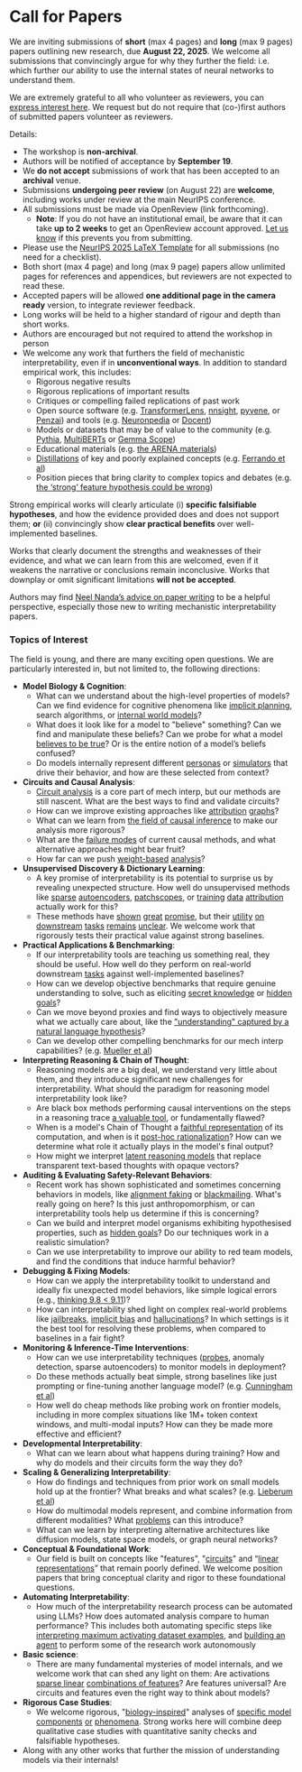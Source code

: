 # Call for Papers
We are inviting submissions of **short** (max 4 pages) and **long** (max 9 pages) papers outlining new research, due **August 22, 2025**. We welcome all submissions that convincingly argue for why they further the field: i.e. which further our ability to use the internal states of neural networks to understand them. 

We are extremely grateful to all who volunteer as reviewers, you can [express interest here](https://www.google.com/url?q=https://docs.google.com/forms/d/e/1FAIpQLSdiw1SJllzoTz_nqzDTzTOGb9DV3W_truQyh-WvYj_QGIi7Mg/viewform?usp%3Ddialog&sa=D&source=editors&ust=1752786486941571&usg=AOvVaw19YcsBQ0I4l23t6bowl_6L). We request but do not require that (co-)first authors of submitted papers volunteer as reviewers. 

Details: 
* The workshop is **non-archival**.
* Authors will be notified of acceptance by **September 19**.
* We **do not accept** submissions of work that has been accepted to an **archival** venue.
* Submissions **undergoing peer review** (on August 22) are **welcome**, including works under review at the main NeurIPS conference.
* All submissions must be made via OpenReview (link forthcoming).
  * **Note**: If you do not have an institutional email, be aware that it can take **up to 2 weeks** to get an OpenReview account approved. [Let us know](mailto:neurips2025@mechinterpworkshop.com) if this prevents you from submitting.
* Please use the [NeurIPS 2025 LaTeX Template](https://www.google.com/url?q=https://media.neurips.cc/Conferences/NeurIPS2025/Styles.zip&sa=D&source=editors&ust=1752786486943167&usg=AOvVaw3xIxMVOcYJ210QMUTTcbkc) for all submissions (no need for a checklist).
* Both short (max 4 page) and long (max 9 page) papers allow unlimited pages for references and appendices, but reviewers are not expected to read these.
* Accepted papers will be allowed **one additional page in the camera ready** version, to integrate reviewer feedback.
* Long works will be held to a higher standard of rigour and depth than short works.
* Authors are encouraged but not required to attend the workshop in person
* We welcome any work that furthers the field of mechanistic interpretability, even if in **unconventional ways**. In addition to standard empirical work, this includes:
  * Rigorous negative results
  * Rigorous replications of important results
  * Critiques or compelling failed replications of past work
  * Open source software (e.g. [TransformerLens](https://www.google.com/url?q=https://github.com/neelnanda-io/TransformerLens&sa=D&source=editors&ust=1752786486945047&usg=AOvVaw2lnOKvtUad-mU8nkv0TNcj), [nnsight](https://www.google.com/url?q=https://github.com/ndif-team/nnsight&sa=D&source=editors&ust=1752786486945215&usg=AOvVaw1zeDNnkoRUEDlZ-O0hk8bG), [pyvene](https://www.google.com/url?q=https://github.com/stanfordnlp/pyvene/tree/main/pyvene/models/mlp&sa=D&source=editors&ust=1752786486945345&usg=AOvVaw3UjH8pdS4M65L24WTxIOZx), or [Penzai](https://www.google.com/url?q=https://github.com/google-deepmind/penzai&sa=D&source=editors&ust=1752786486945492&usg=AOvVaw14z1srDFfcGa1RPXLN_DG2)) and tools (e.g. [Neuronpedia](https://www.google.com/url?q=http://neuronpedia.org&sa=D&source=editors&ust=1752786486945640&usg=AOvVaw0NauuoZh70KSI165Z8j41c) or [Docent](https://www.google.com/url?q=https://transluce.org/introducing-docent&sa=D&source=editors&ust=1752786486945778&usg=AOvVaw0bUpv6G8HVtTH4qV3EFvLO))
  * Models or datasets that may be of value to the community (e.g. [Pythia](https://www.google.com/url?q=https://arxiv.org/abs/2304.01373&sa=D&source=editors&ust=1752786486946062&usg=AOvVaw0hoDP95iPooyJ3ftjagdrj), [MultiBERTs](https://www.google.com/url?q=https://arxiv.org/abs/2106.16163&sa=D&source=editors&ust=1752786486946149&usg=AOvVaw2qZS58OyqFPbwdz3khhKxd) or [Gemma Scope](https://www.google.com/url?q=https://arxiv.org/abs/2408.05147&sa=D&source=editors&ust=1752786486946224&usg=AOvVaw2KYw6qjbqW6Xo-ito4zpmy))
  * Educational materials (e.g. [the ARENA materials](https://www.google.com/url?q=https://arena3-chapter1-transformer-interp.streamlit.app/&sa=D&source=editors&ust=1752786486946389&usg=AOvVaw37jVi67Y1z1p29Uf7sTB_F))
  * [Distillations](https://www.google.com/url?q=https://distill.pub/2017/research-debt/&sa=D&source=editors&ust=1752786486946492&usg=AOvVaw2pJykHV6INfdqIhYppymey) of key and poorly explained concepts (e.g. [Ferrando et al](https://www.google.com/url?q=https://arxiv.org/abs/2405.00208&sa=D&source=editors&ust=1752786486946622&usg=AOvVaw0N__J3al2YluylhJpxw8CS))
  * Position pieces that bring clarity to complex topics and debates (e.g. [the ‘strong’ feature hypothesis could be wrong](https://www.google.com/url?q=https://www.alignmentforum.org/posts/tojtPCCRpKLSHBdpn/the-strong-feature-hypothesis-could-be-wrong&sa=D&source=editors&ust=1752786486946873&usg=AOvVaw1MtxOnOzeAt7Udqn29LGmk))

Strong empirical works will clearly articulate (i) **specific falsifiable hypotheses**, and how the evidence provided does and does not support them; **or** (ii) convincingly show **clear practical benefits** over well-implemented baselines. 

Works that clearly document the strengths and weaknesses of their evidence, and what we can learn from this are welcomed, even if it weakens the narrative or conclusions remain inconclusive. Works that downplay or omit significant limitations **will not be accepted**. 

Authors may find [Neel Nanda’s advice on paper writing](https://www.google.com/url?q=https://www.alignmentforum.org/posts/eJGptPbbFPZGLpjsp/highly-opinionated-advice-on-how-to-write-ml-papers&sa=D&source=editors&ust=1752786486947959&usg=AOvVaw01oMH0U12ue_KoKYZE9ejh) to be a helpful perspective, especially those new to writing mechanistic interpretability papers. 
### Topics of Interest
The field is young, and there are many exciting open questions. We are particularly interested in, but not limited to, the following directions: 
* **Model Biology & Cognition**:
  * What can we understand about the high-level properties of models? Can we find evidence for cognitive phenomena like [implicit planning](https://www.google.com/url?q=https://transformer-circuits.pub/2025/attribution-graphs/biology.html%23dives-poems&sa=D&source=editors&ust=1752786486948841&usg=AOvVaw38_40PnvS5qZfiVc9irwpK), search algorithms, or [internal world models](https://www.google.com/url?q=https://arxiv.org/abs/2210.13382&sa=D&source=editors&ust=1752786486949010&usg=AOvVaw0Rubz5O-BeAwjBd3wT5rXC)?
  * What does it look like for a model to "believe" something? Can we find and manipulate these beliefs? Can we probe for what a model [believes to be true](https://www.google.com/url?q=https://arxiv.org/abs/2310.06824&sa=D&source=editors&ust=1752786486949348&usg=AOvVaw2Z1bVxGsErmYPvQx-Y_lwR)? Or is the entire notion of a model’s beliefs confused?
  * Do models internally represent different [personas](https://www.google.com/url?q=https://arxiv.org/abs/2406.12094&sa=D&source=editors&ust=1752786486949545&usg=AOvVaw3t4UYcQih9FdL3OJ-lk5es) or [simulators](https://www.google.com/url?q=https://www.nature.com/articles/s41586-023-06647-8&sa=D&source=editors&ust=1752786486949632&usg=AOvVaw3SV_HAahi6RLN3YZ_PJond) that drive their behavior, and how are these selected from context?
* **Circuits and Causal Analysis**:
  * [Circuit analysis](https://www.google.com/url?q=https://distill.pub/2020/circuits/zoom-in/&sa=D&source=editors&ust=1752786486949880&usg=AOvVaw1ZurhAe_7Ko-IdOewWzBuK) is a core part of mech interp, but our methods are still nascent. What are the best ways to find and validate circuits?
  * How can we improve existing approaches like [attribution](https://www.google.com/url?q=https://arxiv.org/abs/2406.11944&sa=D&source=editors&ust=1752786486950139&usg=AOvVaw0FDtPEOor1gx2ih5eR-6dA) [graphs](https://www.google.com/url?q=https://transformer-circuits.pub/2025/attribution-graphs/methods.html&sa=D&source=editors&ust=1752786486950240&usg=AOvVaw3KSFn1jtwNsbXNVWTa8OMH)?
  * What can we learn from [the field of causal inference](https://www.google.com/url?q=https://arxiv.org/abs/2407.04690&sa=D&source=editors&ust=1752786486950386&usg=AOvVaw0Be3gxCN0lopeP7xm3lg43) to make our analysis more rigorous?
  * What are the [failure modes](https://www.google.com/url?q=https://arxiv.org/abs/2307.15771&sa=D&source=editors&ust=1752786486950547&usg=AOvVaw1_Y-c_rux6t9-Hp75teSV8) of current causal methods, and what alternative approaches might bear fruit?
  * How far can we push [weight-based](https://www.google.com/url?q=https://arxiv.org/abs/2301.05217&sa=D&source=editors&ust=1752786486950754&usg=AOvVaw2z-LKORg_HExmeMNK9BGaz) [analysis](https://www.google.com/url?q=https://arxiv.org/abs/2410.08417&sa=D&source=editors&ust=1752786486950832&usg=AOvVaw0k9A64mE8TWpvhFGMgwHuN)?
* **Unsupervised Discovery & Dictionary Learning**:
  * A key promise of interpretability is its potential to surprise us by revealing unexpected structure. How well do unsupervised methods like [sparse](https://www.google.com/url?q=https://arxiv.org/abs/2103.15949&sa=D&source=editors&ust=1752786486951365&usg=AOvVaw25jFRpNzZaCmpyH7PcME2P) [autoencoders](https://www.google.com/url?q=https://transformer-circuits.pub/2023/monosemantic-features&sa=D&source=editors&ust=1752786486951465&usg=AOvVaw39oLstsy6A3aMYNCy36Dc-), [patch](https://www.google.com/url?q=https://arxiv.org/abs/2401.06102&sa=D&source=editors&ust=1752786486951530&usg=AOvVaw22rUhDcOnHdMXTFguKsLjy)[scopes](https://www.google.com/url?q=https://arxiv.org/abs/2403.10949v2&sa=D&source=editors&ust=1752786486951582&usg=AOvVaw1_VnHz8-c38t3hhvl6BTbm), or [training](https://www.google.com/url?q=https://proceedings.mlr.press/v70/koh17a?ref%3Dhttps://githubhelp.com&sa=D&source=editors&ust=1752786486951673&usg=AOvVaw31YDoEGD0wVP59aVNTE_iD) [data](https://www.google.com/url?q=https://arxiv.org/abs/2308.03296&sa=D&source=editors&ust=1752786486951738&usg=AOvVaw0pAz3QHlXekaZn5KGK7fYU) [attribution](https://www.google.com/url?q=https://arxiv.org/abs/2205.11482&sa=D&source=editors&ust=1752786486951808&usg=AOvVaw1YNGMvCnE6uAmXyVwZorsp) actually work for this?
  * These methods have [shown](https://www.google.com/url?q=https://transformer-circuits.pub/2024/scaling-monosemanticity/index.html&sa=D&source=editors&ust=1752786486951975&usg=AOvVaw0fysdc0H9FYS_h1LbcsePI) [great](https://www.google.com/url?q=https://transformer-circuits.pub/2025/attribution-graphs/biology.html&sa=D&source=editors&ust=1752786486952059&usg=AOvVaw1uilpchbpvdb-jElWWXoTC) [promise](https://www.google.com/url?q=https://arxiv.org/abs/2503.10965&sa=D&source=editors&ust=1752786486952161&usg=AOvVaw34V708YfxaAehDUKXn3WvJ), but their [utility](https://www.google.com/url?q=https://arxiv.org/abs/2502.16681&sa=D&source=editors&ust=1752786486952258&usg=AOvVaw3VxgCLt2XKKFmdkd7_UCSt) [on](https://www.google.com/url?q=https://www.tilderesearch.com/blog/sieve&sa=D&source=editors&ust=1752786486952326&usg=AOvVaw39CFeh_pON06lyixzuW0x2) [downstream](https://www.google.com/url?q=https://arxiv.org/abs/2501.17148&sa=D&source=editors&ust=1752786486952398&usg=AOvVaw12k6Ngb7s1PY4XJkmtNAlA) [tasks](https://www.google.com/url?q=https://transformer-circuits.pub/2024/features-as-classifiers/index.html&sa=D&source=editors&ust=1752786486952482&usg=AOvVaw1ohb0ZR0QmB-AfPfVKQrEU) [remains](https://www.google.com/url?q=https://arxiv.org/abs/2502.04382&sa=D&source=editors&ust=1752786486952545&usg=AOvVaw14izONw5LPRNV3ZRWIjSdN) [unclear](https://www.google.com/url?q=https://www.alignmentforum.org/posts/4uXCAJNuPKtKBsi28/negative-results-for-saes-on-downstream-tasks&sa=D&source=editors&ust=1752786486952665&usg=AOvVaw0Y_ynUPa7nNbqwbMNyBGcM). We welcome work that rigorously tests their practical value against strong baselines.
* **Practical Applications & Benchmarking**:
  * If our interpretability tools are teaching us something real, they should be useful. How well do they perform on real-world downstream [tasks](https://www.google.com/url?q=https://www.lesswrong.com/posts/wGRnzCFcowRCrpX4Y/downstream-applications-as-validation-of-interpretability&sa=D&source=editors&ust=1752786486953199&usg=AOvVaw26kbJUA5UO0FZy5H-ZRS1A) against well-implemented baselines?
  * How can we develop objective benchmarks that require genuine understanding to solve, such as eliciting [secret knowledge](https://www.google.com/url?q=https://arxiv.org/abs/2505.14352&sa=D&source=editors&ust=1752786486953427&usg=AOvVaw22wscCFcF0GRAx26JbzVki) or [hidden goals](https://www.google.com/url?q=https://arxiv.org/abs/2503.10965&sa=D&source=editors&ust=1752786486953498&usg=AOvVaw253_oB4w57kK45-S7VNFNW)?
  * Can we move beyond proxies and find ways to objectively measure what we actually care about, like the ["understanding" captured by a natural language hypothesis](https://www.google.com/url?q=https://arxiv.org/abs/2502.04382&sa=D&source=editors&ust=1752786486953730&usg=AOvVaw3Q38e3dE4KGq57zwc6wn0o)?
  * Can we develop other compelling benchmarks for our mech interp capabilities? (e.g. [Mueller et al](https://www.google.com/url?q=https://arxiv.org/abs/2504.13151&sa=D&source=editors&ust=1752786486953912&usg=AOvVaw36JLFTwfys3OdtcRhjoyxE))
* **Interpreting Reasoning & Chain of Thought**:
  * Reasoning models are a big deal, we understand very little about them, and they introduce significant new challenges for interpretability. What should the paradigm for reasoning model interpretability look like?
  * Are black box methods performing causal interventions on the steps in a reasoning trace [a valuable tool](https://www.google.com/url?q=https://arxiv.org/abs/2506.19143&sa=D&source=editors&ust=1752786486954514&usg=AOvVaw0e_cmdRGTo8JSzsbT_9SmI), or fundamentally flawed?
  * When is a model's Chain of Thought a [faithful representation](https://www.google.com/url?q=https://arxiv.org/abs/2305.04388&sa=D&source=editors&ust=1752786486954875&usg=AOvVaw2t_7pDIT3G0AoGeMfB8S3s) of its computation, and when is it [post-hoc rationalization](https://www.google.com/url?q=https://arxiv.org/abs/2503.08679&sa=D&source=editors&ust=1752786486955085&usg=AOvVaw1dayAZW3WtqJ2-5-9-6VW7)? How can we determine what role it actually plays in the model's final output?
  * How might we interpret [latent reasoning models](https://www.google.com/url?q=https://arxiv.org/abs/2412.06769&sa=D&source=editors&ust=1752786486955351&usg=AOvVaw0JHio_PMc7zm4mHhNUY34X) that replace transparent text-based thoughts with opaque vectors?
* **Auditing & Evaluating Safety-Relevant Behaviors**:
  * Recent work has shown sophisticated and sometimes concerning behaviors in models, like [alignment faking](https://www.google.com/url?q=https://arxiv.org/abs/2412.14093&sa=D&source=editors&ust=1752786486955778&usg=AOvVaw0-HY7c5ABnfIa3F8TeN5hK) or [blackmailing](https://www.google.com/url?q=https://www.anthropic.com/research/agentic-misalignment&sa=D&source=editors&ust=1752786486955883&usg=AOvVaw0x2WQBeIUrfO1c24d58xth). What's really going on here? Is this just anthropomorphism, or can interpretability tools help us determine if this is concerning?
  * Can we build and interpret model organisms exhibiting hypothesised properties, such as [hidden goals](https://www.google.com/url?q=https://arxiv.org/abs/2503.10965&sa=D&source=editors&ust=1752786486956194&usg=AOvVaw2-NuZpS6g7l5sRmxxzPBgR)? Do our techniques work in a realistic simulation?
  * Can we use interpretability to improve our ability to red team models, and find the conditions that induce harmful behavior?
* **Debugging & Fixing Models**:
  * How can we apply the interpretability toolkit to understand and ideally fix unexpected model behaviors, like simple logical errors (e.g., [thinking 9.8 < 9.11](https://www.google.com/url?q=https://transluce.org/observability-interface&sa=D&source=editors&ust=1752786486957016&usg=AOvVaw1pIz5PMS-XcWkr10wRbGWa))?
  * How can interpretability shed light on complex real-world problems like [jailbreaks](https://www.google.com/url?q=https://transformer-circuits.pub/2025/attribution-graphs/biology.html%23dives-jailbreak&sa=D&source=editors&ust=1752786486957248&usg=AOvVaw0y81zlPPHFkC4UlTsHXxW2), [implicit bias](https://www.google.com/url?q=https://arxiv.org/abs/2506.10922&sa=D&source=editors&ust=1752786486957338&usg=AOvVaw1MIoa17oO1Zy5d5DRmT-bx) and [hallucinations](https://www.google.com/url?q=https://arxiv.org/abs/2411.14257&sa=D&source=editors&ust=1752786486957465&usg=AOvVaw0jdt6rFRX1A1kqzmyegm7C)? In which settings is it the best tool for resolving these problems, when compared to baselines in a fair fight?
* **Monitoring & Inference-Time Interventions**:
  * How can we use interpretability techniques ([probes](https://www.google.com/url?q=https://arxiv.org/abs/2102.12452&sa=D&source=editors&ust=1752786486958100&usg=AOvVaw2lNyXHDCVDwYgtjNQ81g5P), anomaly detection, sparse autoencoders) to monitor models in deployment?
  * Do these methods actually beat simple, strong baselines like just prompting or fine-tuning another language model? (e.g. [Cunningham et al](https://www.google.com/url?q=https://alignment.anthropic.com/2025/cheap-monitors/&sa=D&source=editors&ust=1752786486958400&usg=AOvVaw0v40sv-Zf74OLgdTWJn-g7))
  * How well do cheap methods like probing work on frontier models, including in more complex situations like 1M+ token context windows, and multi-modal inputs? How can they be made more effective and efficient?
* **Developmental Interpretability**:
  * What can we learn about what happens during training? How and why do models and their circuits form the way they do?
* **Scaling & Generalizing Interpretability**:
  * How do findings and techniques from prior work on small models hold up at the frontier? What breaks and what scales? (e.g. [Lieberum et al](https://www.google.com/url?q=https://arxiv.org/abs/2307.09458&sa=D&source=editors&ust=1752786486959204&usg=AOvVaw3NfQYpTRExfZfqg89F0O5L))
  * How do multimodal models represent, and combine information from different modalities? What [problems](https://www.google.com/url?q=https://openreview.net/pdf?id%3DVUhRdZp8ke&sa=D&source=editors&ust=1752786486959396&usg=AOvVaw0XIZ1UtsTQE_gTkFefGQVd) can this introduce?
  * What can we learn by interpreting alternative architectures like diffusion models, state space models, or graph neural networks?
* **Conceptual & Foundational Work**:
  * Our field is built on concepts like "features", "[circuits](https://www.google.com/url?q=https://distill.pub/2020/circuits/zoom-in/&sa=D&source=editors&ust=1752786486959946&usg=AOvVaw0yfXVvOyABZ-JTAd5HF7OJ)" and “[linear representations](https://www.google.com/url?q=https://transformer-circuits.pub/2024/july-update/index.html%23linear-representations&sa=D&source=editors&ust=1752786486960068&usg=AOvVaw3gBAW9phPvCJqE9hqf_9CD)” that remain poorly defined. We welcome position papers that bring conceptual clarity and rigor to these foundational questions.
* **Automating Interpretability**:
  * How much of the interpretability research process can be automated using LLMs? How does automated analysis compare to human performance? This includes both automating specific steps like [interpreting maximum activating dataset examples](https://www.google.com/url?q=https://openaipublic.blob.core.windows.net/neuron-explainer/paper/index.html&sa=D&source=editors&ust=1752786486960721&usg=AOvVaw2pchzI0bhQExcaMrMlZ_-l), and [building an agent](https://www.google.com/url?q=https://arxiv.org/abs/2404.14394&sa=D&source=editors&ust=1752786486960823&usg=AOvVaw1vkd6PFjptdXqTQjnZ0wDB) to perform some of the research work autonomously
* **Basic science**:
  * There are many fundamental mysteries of model internals, and we welcome work that can shed any light on them: Are activations [sparse linear](https://www.google.com/url?q=https://arxiv.org/abs/1601.03764&sa=D&source=editors&ust=1752786486961215&usg=AOvVaw32WjUXDr3Z5L65Lt_Y3aKF) [combinations of features](https://www.google.com/url?q=https://transformer-circuits.pub/2022/toy_model/index.html&sa=D&source=editors&ust=1752786486961308&usg=AOvVaw0K656Uh49vn1feLT-AbCm1)? Are features universal? Are circuits and features even the right way to think about models?
* **Rigorous Case Studies**:
  * We welcome rigorous, "[biology-inspired](https://www.google.com/url?q=https://distill.pub/2020/circuits/curve-circuits/&sa=D&source=editors&ust=1752786486961659&usg=AOvVaw1-y8y1_ErbUg4wBLgI1AZD)" analyses of [specific model](https://www.google.com/url?q=https://arxiv.org/abs/2310.04625&sa=D&source=editors&ust=1752786486961750&usg=AOvVaw3k95DpGPXkxvZStfnqkF6G) [components](https://www.google.com/url?q=https://transformer-circuits.pub/2024/scaling-monosemanticity/index.html&sa=D&source=editors&ust=1752786486961838&usg=AOvVaw3xrB2WEp9i9s0Bav-GYUwv) [or](https://www.google.com/url?q=https://arxiv.org/abs/2305.01610&sa=D&source=editors&ust=1752786486961925&usg=AOvVaw39Ad6jefV5Wk0ybDN01yo7) [phenomena](https://www.google.com/url?q=https://arxiv.org/abs/2306.09346&sa=D&source=editors&ust=1752786486962019&usg=AOvVaw1FOCpdzXVKm1PYVOBQNNmt). Strong works here will combine deep qualitative case studies with quantitative sanity checks and falsifiable hypotheses.
* Along with any other works that further the mission of understanding models via their internals!